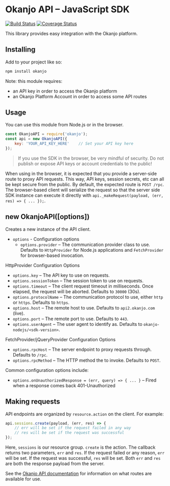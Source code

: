 # Okanjo API – JavaScript SDK

[![Build Status](https://travis-ci.org/Okanjo/okanjo-app-server-docs.svg?branch=master)](https://travis-ci.org/Okanjo/okanjo-app-server-docs) [![Coverage Status](https://coveralls.io/repos/github/Okanjo/okanjo-app-server-docs/badge.svg?branch=master)](https://coveralls.io/github/Okanjo/okanjo-app-server-docs?branch=master)

This library provides easy integration with the Okanjo platform.

## Installing

Add to your project like so: 

```sh
npm install okanjo
```

Note: this module requires: 

* an API key in order to access the Okanjo platform
* an Okanjo Platform Account in order to access some API routes 

## Usage

You can use this module from Node.js or in the browser. 

```js
const OkanjoAPI = require('okanjo'); 
const api = new OkanjoAPI({
    key: 'YOUR_API_KEY_HERE'    // Set your API key here
});
```

> If you use the SDK in the browser, be very mindful of security. 
> Do not publish or expose API keys or account credentials to the public!

When using in the browser, it is expected that you provide a server-side route to proxy API requests. 
This way, API keys, session secrets, etc can all be kept secure from the public. 
By default, the expected route is `POST /rpc`. The browser-based client will serialize the request so that the server
side SDK instance can execute it directly with `api._makeRequest(payload, (err, res) => { ... });`.

## new OkanjoAPI([options])
Creates a new instance of the API client.
* `options` - Configuration options
  * `options.provider` – The communication provider class to use. Defaults to `HttpProvider` for Node.js applications and `FetchProvider` for browser-based invocation.
  
HttpProvider Configuration Options
* `options.key` – The API key to use on requests.   
* `options.sessionToken` – The session token to use on requests.
* `options.timeout` – The client request timeout in milliseconds. Once elapsed, the request will be aborted. Defaults to `30000` (30s).
* `options.protocolName` – The communication protocol to use, either `http` or `https`. Defaults to `https`.
* `options.host` – The remote host to use. Defaults to `api2.okanjo.com` (live).  
* `options.port` – The remote port to use. Defaults to `443`.
* `options.userAgent` – The user agent to identify as. Defaults to `okanjo-nodejs/<sdk-version>`.

FetchProvider/jQueryProvider Configuration Options
* `options.rpcHost` – The server endpoint to proxy requests through. Defaults to `/rpc`. 
* `options.rpcMethod` – The HTTP method the to invoke. Defaults to `POST`.

Common configuration options include:
* `options.onUnauthorizedResponse = (err, query) => { ... }` – Fired when a response comes back 401-Unauthorized

## Making requests

API endpoints are organized by `resource.action` on the client. For example:

```js
api.sessions.create(payload, (err, res) => {
    // err will be set if the request failed in any way
    // res will be set if the request was successful 
});
```

Here, `sessions` is our resource group. `create` is the action. 
The callback returns two parameters, `err` and `res`. If the request failed or any reason, `err` will be set. 
If the request was successful, `res` will be set. Both `err` and `res` are both the response payload from the server.

See the [Okanjo API documentation](https://developer.okanjo.com/api) for information on what routes are available for use.